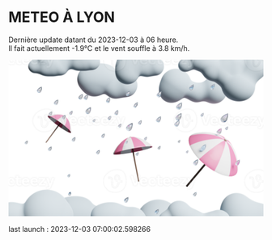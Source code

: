 # METEO À LYON

Dernière update datant du 2023-12-03 à 06 heure.  
Il fait actuellement -1.9°C et le vent souffle à 3.8 km/h.      

![](./.github/rain.png)

last launch : 2023-12-03 07:00:02.598266
